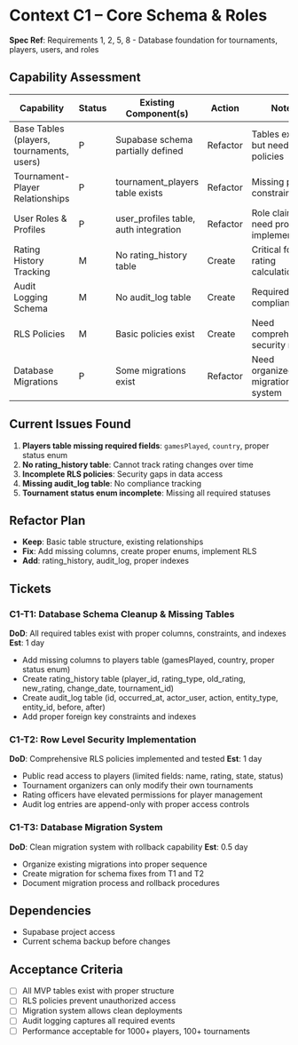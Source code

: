 # Context C1 – Core Schema & Roles

**Spec Ref**: Requirements 1, 2, 5, 8 - Database foundation for tournaments, players, users, and roles

## Capability Assessment

| Capability                                | Status | Existing Component(s)                 | Action   | Notes                                  |
| ----------------------------------------- | ------ | ------------------------------------- | -------- | -------------------------------------- |
| Base Tables (players, tournaments, users) | P      | Supabase schema partially defined     | Refactor | Tables exist but need RLS policies     |
| Tournament-Player Relationships           | P      | tournament_players table exists       | Refactor | Missing proper constraints             |
| User Roles & Profiles                     | P      | user_profiles table, auth integration | Refactor | Role claims need proper implementation |
| Rating History Tracking                   | M      | No rating_history table               | Create   | Critical for rating calculations       |
| Audit Logging Schema                      | M      | No audit_log table                    | Create   | Required for compliance                |
| RLS Policies                              | M      | Basic policies exist                  | Create   | Need comprehensive security rules      |
| Database Migrations                       | P      | Some migrations exist                 | Refactor | Need organized migration system        |

## Current Issues Found

1. **Players table missing required fields**: `gamesPlayed`, `country`, proper status enum
2. **No rating_history table**: Cannot track rating changes over time
3. **Incomplete RLS policies**: Security gaps in data access
4. **Missing audit_log table**: No compliance tracking
5. **Tournament status enum incomplete**: Missing all required statuses

## Refactor Plan

- **Keep**: Basic table structure, existing relationships
- **Fix**: Add missing columns, create proper enums, implement RLS
- **Add**: rating_history, audit_log, proper indexes

## Tickets

### C1-T1: Database Schema Cleanup & Missing Tables

**DoD**: All required tables exist with proper columns, constraints, and indexes
**Est**: 1 day

- Add missing columns to players table (gamesPlayed, country, proper status enum)
- Create rating_history table (player_id, rating_type, old_rating, new_rating, change_date, tournament_id)
- Create audit_log table (id, occurred_at, actor_user, action, entity_type, entity_id, before, after)
- Add proper foreign key constraints and indexes

### C1-T2: Row Level Security Implementation

**DoD**: Comprehensive RLS policies implemented and tested
**Est**: 1 day

- Public read access to players (limited fields: name, rating, state, status)
- Tournament organizers can only modify their own tournaments
- Rating officers have elevated permissions for player management
- Audit log entries are append-only with proper access controls

### C1-T3: Database Migration System

**DoD**: Clean migration system with rollback capability
**Est**: 0.5 day

- Organize existing migrations into proper sequence
- Create migration for schema fixes from T1 and T2
- Document migration process and rollback procedures

## Dependencies

- Supabase project access
- Current schema backup before changes

## Acceptance Criteria

- [ ] All MVP tables exist with proper structure
- [ ] RLS policies prevent unauthorized access
- [ ] Migration system allows clean deployments
- [ ] Audit logging captures all required events
- [ ] Performance acceptable for 1000+ players, 100+ tournaments
